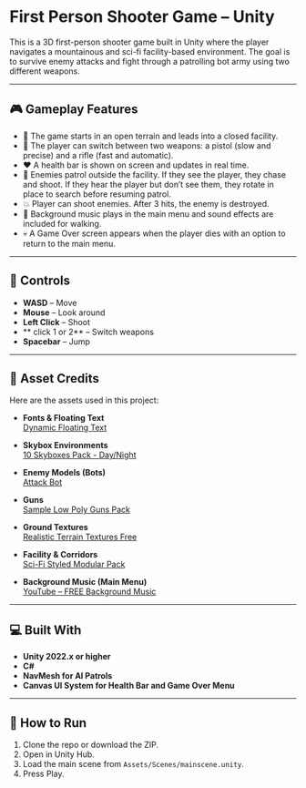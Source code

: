 # First Person Shooter Game – Unity

This is a 3D first-person shooter game built in Unity where the player navigates a mountainous and sci-fi facility-based environment. The goal is to survive enemy attacks and fight through a patrolling bot army using two different weapons.

---

## 🎮 Gameplay Features

- 🌄 The game starts in an open terrain and leads into a closed facility.
- 🔫 The player can switch between two weapons: a pistol (slow and precise) and a rifle (fast and automatic).
- ❤️ A health bar is shown on screen and updates in real time.
- 🤖 Enemies patrol outside the facility. If they see the player, they chase and shoot. If they hear the player but don’t see them, they rotate in place to search before resuming patrol.
- 💥 Player can shoot enemies. After 3 hits, the enemy is destroyed.
- 🎵 Background music plays in the main menu and sound effects are included for walking.
- 💀 A Game Over screen appears when the player dies with an option to return to the main menu.

---

## 🔧 Controls

- **WASD** – Move
- **Mouse** – Look around
- **Left Click** – Shoot
- ** click 1 or 2** – Switch weapons
- **Spacebar** – Jump

---

## 📁 Asset Credits

Here are the assets used in this project:

- **Fonts & Floating Text**  
  [Dynamic Floating Text](https://assetstore.unity.com/packages/tools/particles-effects/dynamic-floating-text-227063)

- **Skybox Environments**  
  [10 Skyboxes Pack - Day/Night](https://assetstore.unity.com/packages/2d/textures-materials/sky/10-skyboxes-pack-day-night-32236)

- **Enemy Models (Bots)**  
  [Attack Bot](https://assetstore.unity.com/packages/3d/characters/robots/attack-bot-15120)

- **Guns**  
  [Sample Low Poly Guns Pack](https://assetstore.unity.com/packages/3d/props/guns/sample-low-poly-guns-pack-207957)

- **Ground Textures**  
  [Realistic Terrain Textures Free](https://assetstore.unity.com/packages/2d/textures-materials/nature/realistic-terrain-textures-free-279940)

- **Facility & Corridors**  
  [Sci-Fi Styled Modular Pack](https://assetstore.unity.com/packages/3d/environments/sci-fi/sci-fi-styled-modular-pack-82913)

- **Background Music (Main Menu)**  
  [YouTube – FREE Background Music](https://www.youtube.com/watch?v=rpMvf4Gdn-4&list=PL7-_Ltr8Xtuy90yqoxcvm_D_rZGHYQJ-3&index=4)

---

## 💻 Built With

- **Unity 2022.x or higher**
- **C#**
- **NavMesh for AI Patrols**
- **Canvas UI System for Health Bar and Game Over Menu**

---

## 🚀 How to Run

1. Clone the repo or download the ZIP.
2. Open in Unity Hub.
3. Load the main scene from `Assets/Scenes/mainscene.unity`.
4. Press Play.


